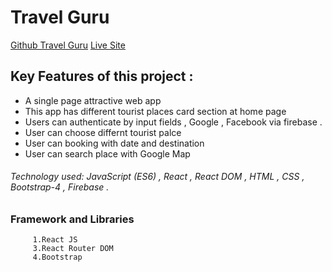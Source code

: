 # Travel Guru

 [Github Travel Guru](https://github.com/azmir849/travel-guru9)
 [Live Site](https://travel-guru-54cf5.web.app/)

## Key Features of this project :
  - A single page attractive web app
  - This app has different tourist places card section at home page
  - Users can authenticate by input fields , Google , Facebook via firebase .
  - User can choose differnt tourist palce
  - User can booking with date and destination
  - User can search place with Google Map

###### Technology used: JavaScript (ES6) , React , React DOM , HTML , CSS , Bootstrap-4 , Firebase .

### Framework and Libraries
         1.React JS
         3.React Router DOM
         4.Bootstrap
